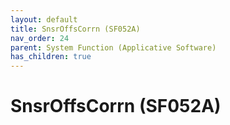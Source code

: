 ```yaml
---
layout: default
title: SnsrOffsCorrn (SF052A)
nav_order: 24
parent: System Function (Applicative Software)
has_children: true
---
```

# SnsrOffsCorrn (SF052A)
